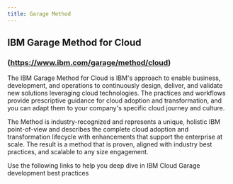```yaml
---
title: Garage Method
---
```



## IBM Garage Method for Cloud 
### (https://www.ibm.com/garage/method/cloud)
The IBM Garage Method for Cloud is IBM's approach to enable business, development, and operations to continuously design, deliver, and validate new solutions leveraging cloud technologies. The practices and workflows provide prescriptive guidance for cloud adoption and transformation, and you can adapt them to your company's specific cloud journey and culture.

The Method is industry-recognized and represents a unique, holistic IBM point-of-view and describes the complete cloud adoption and transformation lifecycle with enhancements that support the enterprise at scale. The result is a method that is proven, aligned with industry best practices, and scalable to any size engagement.

<p>
    Use the following links to help you deep dive in IBM Cloud Garage development best practices
</p>
<br></br>

<ActivationPage content="gmd" >
</ActivationPage>



